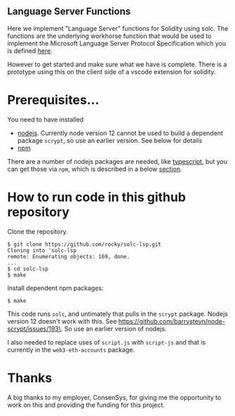 Language Server Functions
-------------------------

Here we implement "Language Server" functions for Solidity using solc.
The functions are the underlying workhorse function that would be used to implement the Microsoft Language Server Protocol Specification which you is defined [here](https://microsoft.github.io/language-server-protocol/specification).

However to get started and make sure what we have is complete. There is a prototype using this on the client side of a vscode extension for solidity.


# Prerequisites...

You need to have installed

* [nodejs](https://nodejs.org/en/). Currently node version 12 cannot be used to build a dependent package `scrypt`, so use an earlier version. See below for details
* [npm](https://www.npmjs.com/get-npm)

There are a number of nodejs packages are needed, like [typescript](https://www.typescriptlang.org/), but you can get those via `npm`,
which is described in a below [section](#how-to-run-code-in-this-github-repository).

# How to run code in this github repository

Clone the repository.

```console
$ git clone https://github.com/rocky/solc-lsp.git
Cloning into 'solc-lsp
remote: Enumerating objects: 169, done.
...
$ cd solc-lsp
$ make
```

Install dependent npm packages:

```console
$ make
```

This code runs `solc`, and untimately that pulls in the `scrypt` package. Nodejs version 12 doesn't work with this. See https://github.com/barrysteyn/node-scrypt/issues/193\. So use an earlier version of nodejs.

I also needed to replace uses of `script.js` with `script-js` and that is currently in the `web3-eth-accounts` package.

# Thanks

A big thanks to my employer, ConsenSys, for giving me the opportunity to work on this and providing the funding for this project.
